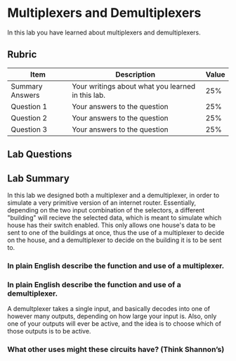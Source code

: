 # Multiplexers and Demultiplexers

In this lab you have learned about multiplexers and demultiplexers.

## Rubric

| Item | Description | Value |
| ---- | ----------- | ----- |
| Summary Answers | Your writings about what you learned in this lab. | 25% |
| Question 1 | Your answers to the question | 25% |
| Question 2 | Your answers to the question | 25% |
| Question 3 | Your answers to the question | 25% |

## Lab Questions

## Lab Summary
In this lab we designed both a multiplexer and a demultiplexer, in order to simulate a very primitive version of an internet router. Essentially, depending on the two input combination of the selectors, a different "building" will recieve the selected data, which is meant to simulate which house has their switch enabled. This only allows one house's data to be sent to one of the buildings at once, thus the use of a multiplexer to decide on the house, and a demultiplexer to decide on the building it is to be sent to.

### In plain English describe the function and use of a multiplexer.

### In plain English describe the function and use of a demultiplexer.
A demultplexer takes a single input, and basically decodes into one of however many outputs, depending on how large your input is. Also, only one of your outputs will ever be active, and the idea is to choose which of those outputs is to be active.

### What other uses might these circuits have? (Think Shannon’s)


